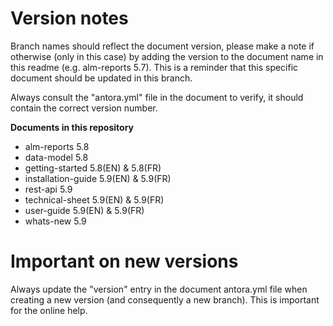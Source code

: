 # Version notes

Branch names should reflect the document version, please make a note if otherwise (only in this case) by adding the version to the document name in this readme (e.g. alm-reports 5.7). This is a reminder that this specific document should be updated in this branch.

Always consult the "antora.yml" file in the document to verify, it should contain the correct version number.

**Documents in this repository**

* alm-reports 5.8
* data-model 5.8
* getting-started 5.8(EN) & 5.8(FR) 	      
* installation-guide 5.9(EN) & 5.9(FR)
* rest-api 5.9
* technical-sheet 5.9(EN) & 5.9(FR)
* user-guide 5.9(EN) & 5.9(FR)
* whats-new 5.9



# Important on new versions

Always update the "version" entry in the document antora.yml file when creating a new version (and consequently a new branch). This is important for the online help.
